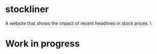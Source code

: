 # stockliner

A website that shows the impact of recent headlines in stock prices. \

# Work in progress
